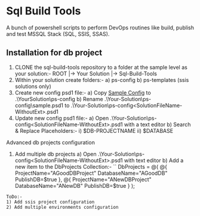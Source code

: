 # Sql Build Tools 

A bunch of powershell scripts to perform DevOps routines like build, publish and test MSSQL Stack (SQL, SSIS, SSAS).

## Installation for db project

1) CLONE the sql-build-tools repository to a folder at the sample level as your solution:-
  ROOT
  |-> Your Solution
  |-> Sql-Build-Tools
2) Within your solution create folders:-
  a) ps-config
  b) ps-templates (ssis solutions only)
3) Create new config psd1 file:-
  a) Copy [Sample Config](https://github.com/fenngineering/sql-build-tools/tree/master/Samples/ps-config/sample.psd1/) to .\YourSolution\ps-config
  b) Rename .\Your-Solution\ps-config\sample.psd1 to .\Your-Solution\ps-config\<SolutionFileName-WithoutExt>.psd1
4) Update new config psd1 file:-
  a) Open .\Your-Solution\ps-config\<SolutionFileName-WithoutExt>.psd1 with a text editor
  b) Search & Replace Placeholders:-
    i) $DB-PROJECTNAME
    ii) $DATABASE
    
Advanced db projects configuration

1) Add multiple db projects
  a) Open .\Your-Solution\ps-config\<SolutionFileName-WithoutExt>.psd1 with text editor
  b) Add a new item to the DbProjects Collection:-
  ``
  DbProjects = @(
		@{
			ProjectName="AGoodDBProject"
			DatabaseName="AGoodDB"
			PublishDB=$true
		}, 
		@{
			ProjectName="ANewDBProject"
			DatabaseName="ANewDB"
			PublishDB=$true
		}
	);
 ``` 
 ToDo:-
 1) Add ssis project configuration
 2) Add multiple environments configuration
